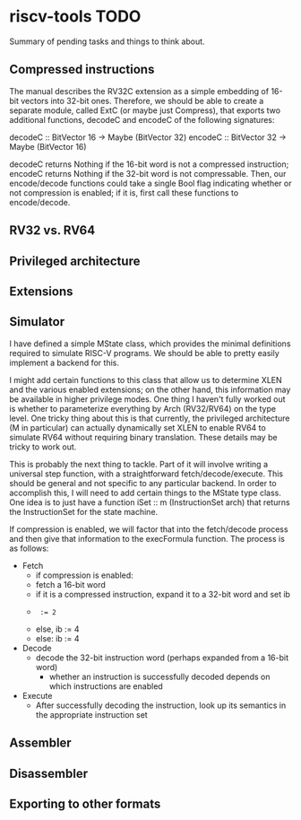 # riscv-tools TODO

Summary of pending tasks and things to think about.

## Compressed instructions

The manual describes the RV32C extension as a simple embedding of 16-bit vectors
into 32-bit ones. Therefore, we should be able to create a separate module,
called ExtC (or maybe just Compress), that exports two additional functions,
decodeC and encodeC of the following signatures:

decodeC :: BitVector 16 -> Maybe (BitVector 32)
encodeC :: BitVector 32 -> Maybe (BitVector 16)

decodeC returns Nothing if the 16-bit word is not a compressed instruction;
encodeC returns Nothing if the 32-bit word is not compressable. Then, our
encode/decode functions could take a single Bool flag indicating whether or not
compression is enabled; if it is, first call these functions to encode/decode.

## RV32 vs. RV64

## Privileged architecture

## Extensions

## Simulator

I have defined a simple MState class, which provides the minimal definitions
required to simulate RISC-V programs. We should be able to pretty easily
implement a backend for this.

I might add certain functions to this class that allow us to determine XLEN and
the various enabled extensions; on the other hand, this information may be
available in higher privilege modes. One thing I haven't fully worked out is
whether to parameterize everything by Arch (RV32/RV64) on the type level. One
tricky thing about this is that currently, the privileged architecture (M in
particular) can actually dynamically set XLEN to enable RV64 to simulate RV64
without requiring binary translation. These details may be tricky to work out.

This is probably the next thing to tackle. Part of it will involve writing a
universal step function, with a straightforward fetch/decode/execute. This
should be general and not specific to any particular backend. In order to
accomplish this, I will need to add certain things to the MState type class. One
idea is to just have a function iSet :: m (InstructionSet arch) that returns the
InstructionSet for the state machine.

If compression is enabled, we will factor that into the fetch/decode process and
then give that information to the execFormula function. The process is as
follows:

- Fetch
  - if compression is enabled:
  -   fetch a 16-bit word
  -   if it is a compressed instruction, expand it to a 32-bit word and set ib
  -      := 2
  -   else, ib := 4
  - else: ib := 4
- Decode
  - decode the 32-bit instruction word (perhaps expanded from a 16-bit word)
    - whether an instruction is successfully decoded depends on which
      instructions are enabled
- Execute
  - After successfully decoding the instruction, look up its semantics in the
    appropriate instruction set

## Assembler

## Disassembler

## Exporting to other formats
